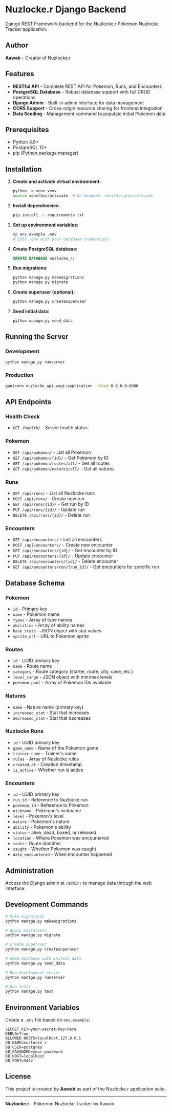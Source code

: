 # Nuzlocke.r Django Backend

Django REST Framework backend for the Nuzlocke.r Pokemon Nuzlocke Tracker application.

## Author
**Aawab** - Creator of Nuzlocke.r

## Features

- **RESTful API** - Complete REST API for Pokemon, Runs, and Encounters
- **PostgreSQL Database** - Robust database support with full CRUD operations
- **Django Admin** - Built-in admin interface for data management
- **CORS Support** - Cross-origin resource sharing for frontend integration
- **Data Seeding** - Management command to populate initial Pokemon data

## Prerequisites

- Python 3.8+
- PostgreSQL 12+
- pip (Python package manager)

## Installation

1. **Create and activate virtual environment:**
   ```bash
   python -m venv venv
   source venv/bin/activate  # On Windows: venv\Scripts\activate
   ```

2. **Install dependencies:**
   ```bash
   pip install -r requirements.txt
   ```

3. **Set up environment variables:**
   ```bash
   cp env.example .env
   # Edit .env with your database credentials
   ```

4. **Create PostgreSQL database:**
   ```sql
   CREATE DATABASE nuzlocke_r;
   ```

5. **Run migrations:**
   ```bash
   python manage.py makemigrations
   python manage.py migrate
   ```

6. **Create superuser (optional):**
   ```bash
   python manage.py createsuperuser
   ```

7. **Seed initial data:**
   ```bash
   python manage.py seed_data
   ```

## Running the Server

### Development
```bash
python manage.py runserver
```

### Production
```bash
gunicorn nuzlocke_api.wsgi:application --bind 0.0.0.0:8000
```

## API Endpoints

### Health Check
- `GET /health/` - Server health status

### Pokemon
- `GET /api/pokemon/` - List all Pokemon
- `GET /api/pokemon/{id}/` - Get Pokemon by ID
- `GET /api/pokemon/routes/all/` - Get all routes
- `GET /api/pokemon/natures/all/` - Get all natures

### Runs
- `GET /api/runs/` - List all Nuzlocke runs
- `POST /api/runs/` - Create new run
- `GET /api/runs/{id}/` - Get run by ID
- `PUT /api/runs/{id}/` - Update run
- `DELETE /api/runs/{id}/` - Delete run

### Encounters
- `GET /api/encounters/` - List all encounters
- `POST /api/encounters/` - Create new encounter
- `GET /api/encounters/{id}/` - Get encounter by ID
- `PUT /api/encounters/{id}/` - Update encounter
- `DELETE /api/encounters/{id}/` - Delete encounter
- `GET /api/encounters/run/{run_id}/` - Get encounters for specific run

## Database Schema

### Pokemon
- `id` - Primary key
- `name` - Pokemon name
- `types` - Array of type names
- `abilities` - Array of ability names
- `base_stats` - JSON object with stat values
- `sprite_url` - URL to Pokemon sprite

### Routes
- `id` - UUID primary key
- `name` - Route name
- `category` - Route category (starter, route, city, cave, etc.)
- `level_range` - JSON object with min/max levels
- `pokemon_pool` - Array of Pokemon IDs available

### Natures
- `name` - Nature name (primary key)
- `increased_stat` - Stat that increases
- `decreased_stat` - Stat that decreases

### Nuzlocke Runs
- `id` - UUID primary key
- `game_name` - Name of the Pokemon game
- `trainer_name` - Trainer's name
- `rules` - Array of Nuzlocke rules
- `created_at` - Creation timestamp
- `is_active` - Whether run is active

### Encounters
- `id` - UUID primary key
- `run_id` - Reference to Nuzlocke run
- `pokemon_id` - Reference to Pokemon
- `nickname` - Pokemon's nickname
- `level` - Pokemon's level
- `nature` - Pokemon's nature
- `ability` - Pokemon's ability
- `status` - alive, dead, boxed, or released
- `location` - Where Pokemon was encountered
- `route` - Route identifier
- `caught` - Whether Pokemon was caught
- `date_encountered` - When encounter happened

## Administration

Access the Django admin at `/admin/` to manage data through the web interface.

## Development Commands

```bash
# Make migrations
python manage.py makemigrations

# Apply migrations
python manage.py migrate

# Create superuser
python manage.py createsuperuser

# Seed database with initial data
python manage.py seed_data

# Run development server
python manage.py runserver

# Run tests
python manage.py test
```

## Environment Variables

Create a `.env` file based on `env.example`:

```
SECRET_KEY=your-secret-key-here
DEBUG=True
ALLOWED_HOSTS=localhost,127.0.0.1
DB_NAME=nuzlocke_r
DB_USER=postgres
DB_PASSWORD=your-password
DB_HOST=localhost
DB_PORT=5432
```

## License

This project is created by **Aawab** as part of the Nuzlocke.r application suite.

---

**Nuzlocke.r** - Pokemon Nuzlocke Tracker by Aawab 